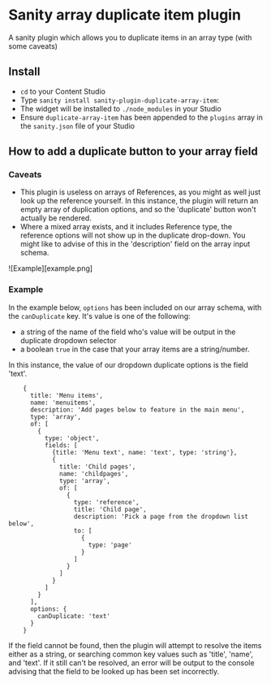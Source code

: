# Sanity array duplicate item plugin

A sanity plugin which allows you to duplicate items in an array type (with some caveats)

## Install

- `cd` to your Content Studio
- Type `sanity install sanity-plugin-duplicate-array-item`:
- The widget will be installed to `./node_modules` in your Studio
- Ensure `duplicate-array-item` has been appended to the `plugins` array in the `sanity.json` file of your Studio

## How to add a duplicate button to your array field

### Caveats
- This plugin is useless on arrays of References, as you might as well just look up the reference yourself. In this instance, the plugin will return an empty array of duplication options, and so the 'duplicate' button won't actually be rendered.
- Where a mixed array exists, and it includes Reference type, the reference options will not show up in the duplicate drop-down. You might like to advise of this in the 'description' field on the array input schema.

![Example][example.png]

### Example
In the example below, `options` has been included on our array schema, with the `canDuplicate` key. It's value is one of the following:
- a string of the name of the field who's value will be output in the duplicate dropdown selector
- a boolean `true` in the case that your array items are a string/number.

In this instance, the value of our dropdown duplicate options is the field 'text'.
```
    {
      title: 'Menu items',
      name: 'menuitems',
      description: 'Add pages below to feature in the main menu',
      type: 'array',
      of: [
        {
          type: 'object',
          fields: [
            {title: 'Menu text', name: 'text', type: 'string'},
            {
              title: 'Child pages',
              name: 'childpages',
              type: 'array',
              of: [
                {
                  type: 'reference',
                  title: 'Child page',
                  description: 'Pick a page from the dropdown list below',
                  to: [
                    {
                      type: 'page'
                    }
                  ]
                }
              ]
            }
          ]
        }
      ],
      options: {
        canDuplicate: 'text'
      }
    }
```

If the field cannot be found, then the plugin will attempt to resolve the items either as a string, or searching common key values such as 'title', 'name', and 'text'. If it still can't be resolved, an error will be output to the console advising that the field to be looked up has been set incorrectly.